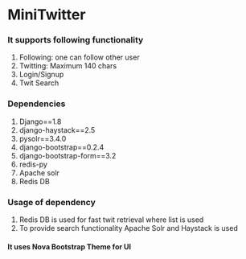 # MiniTwitter

### It supports following functionality
1. Following: one can follow other user
2. Twitting: Maximum 140 chars
3. Login/Signup
4. Twit Search

### Dependencies

1. Django==1.8
2. django-haystack==2.5
3. pysolr==3.4.0
4. django-bootstrap==0.2.4
5. django-bootstrap-form==3.2
6. redis-py
7. Apache solr
8. Redis DB

### Usage of dependency
1. Redis DB is used for fast twit retrieval where list is used
2. To provide search functionality Apache Solr and Haystack is used


#### It uses Nova Bootstrap Theme for UI




